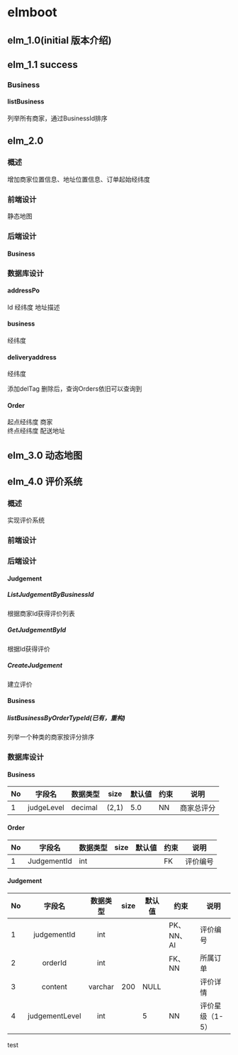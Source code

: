 # elmboot

## elm_1.0(initial 版本介绍)

## elm_1.1 success

### Business

#### listBusiness

列举所有商家，通过BusinessId排序

## elm_2.0

### 概述

增加商家位置信息、地址位置信息、订单起始经纬度

### 前端设计

静态地图

### 后端设计

#### Business



### 数据库设计

#### addressPo

Id 经纬度 地址描述

#### business

经纬度

#### deliveryaddress

经纬度  

添加delTag
删除后，查询Orders依旧可以查询到

#### Order

起点经纬度 商家  
终点经纬度 配送地址

## elm_3.0 动态地图

## elm_4.0 评价系统

### 概述

实现评价系统

### 前端设计

### 后端设计

#### Judgement

##### ListJudgementByBusinessId

根据商家Id获得评价列表

##### GetJudgementById

根据Id获得评价

##### CreateJudgement

建立评价

#### Business

##### listBusinessByOrderTypeId(已有，重构)

列举一个种类的商家按评分排序

### 数据库设计

#### Business

| No  | 字段名        | 数据类型    | size  | 默认値 | 约束  |  说明   |
|-----|------------|---------|-------|-----|-----|:-----:|
| 1   | judgeLevel | decimal | (2,1) | 5.0 | NN  | 商家总评分 |

#### Order

| No  | 字段名         | 数据类型 | size | 默认値 | 约束  | 说明   |
|-----|-------------|------|------|-----|-----|------|
| 1   | JudgementId | int  |      |     | FK  | 评价编号 |

#### Judgement

| No  |      字段名       |  数据类型   | size | 默认值  | 约束       | 说明        |
|-----|:--------------:|:-------:|:----:|------|----------|-----------|
| 1   |  judgementId   |   int   |      |      | PK、NN、AI | 评价编号      |
| 2   |    orderId     |   int   |      |      | FK、NN    | 所属订单      |
| 3   |    content     | varchar | 200  | NULL |          | 评价详情      |
| 4   | judgementLevel |   int   |      | 5    | NN       | 评价星级（1-5） |

test